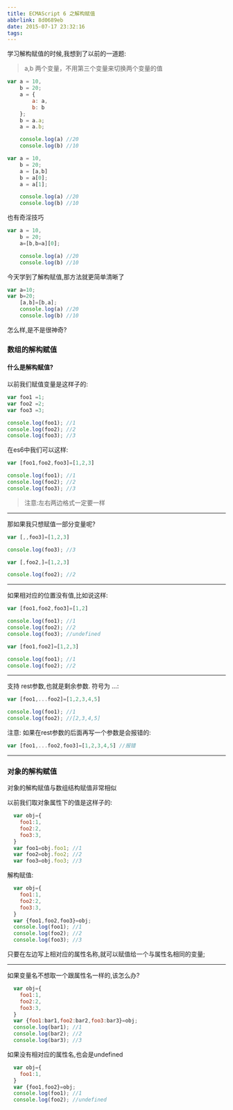 ```yaml
---
title: ECMAScript 6 之解构赋值
abbrlink: 8d0689eb
date: 2015-07-17 23:32:16
tags:
---
```

学习解构赋值的时候,我想到了以前的一道题:
>a,b 两个变量，不用第三个变量来切换两个变量的值

```javascript
var a = 10,
    b = 20;
    a = {
        a: a,
        b: b
    };
    b = a.a;
    a = a.b;

    console.log(a) //20
    console.log(b) //10
```
```javascript
var a = 10,
    b = 20;
    a = [a,b]
    b = a[0];
    a = a[1];

    console.log(a) //20
    console.log(b) //10
```
也有奇淫技巧

```javascript
var a = 10,
    b = 20;
    a=[b,b=a][0];

    console.log(a) //20
    console.log(b) //10
```
<!-- more -->

今天学到了解构赋值,那方法就更简单清晰了
```javascript
var a=10;
var b=20;
    [a,b]=[b,a];
    console.log(a) //20
    console.log(b) //10
```

怎么样,是不是很神奇?
### 数组的解构赋值
#### 什么是解构赋值?

以前我们赋值变量是这样子的:

``` javascript
var foo1 =1;
var foo2 =2;
var foo3 =3;

console.log(foo1); //1
console.log(foo2); //2
console.log(foo3); //3
```
在es6中我们可以这样:

``` javascript
var [foo1,foo2,foo3]=[1,2,3]

console.log(foo1); //1
console.log(foo2); //2
console.log(foo3); //3
```
>注意:左右两边格式一定要一样

---
那如果我只想赋值一部分变量呢?

``` javascript
var [,,foo3]=[1,2,3]

console.log(foo3); //3
```

``` javascript
var [,foo2,]=[1,2,3]

console.log(foo2); //2
```

***
如果相对应的位置没有值,比如说这样:
``` javascript
var [foo1,foo2,foo3]=[1,2]

console.log(foo1); //1
console.log(foo2); //2
console.log(foo3); //undefined
```

``` javascript
var [foo1,foo2]=[1,2,3]

console.log(foo1); //1
console.log(foo2); //2
```
***
支持 rest参数,也就是剩余参数. 符号为 ...:

``` javascript
var [foo1,...foo2]=[1,2,3,4,5]

console.log(foo1); //1
console.log(foo2); //[2,3,4,5]
```

注意: 如果在rest参数的后面再写一个参数是会报错的:

``` javascript
var [foo1,...foo2,foo3]=[1,2,3,4,5] //报错

```

***
### 对象的解构赋值
对象的解构赋值与数组结构赋值非常相似

以前我们取对象属性下的值是这样子的:
``` javascript
  var obj={
    foo1:1,
    foo2:2,
    foo3:3,
  }
  var foo1=obj.foo1; //1
  var foo2=obj.foo2; //2
  var foo3=obj.foo3; //3
```

解构赋值:

``` javascript
  var obj={
    foo1:1,
    foo2:2,
    foo3:3,
  }
  var {foo1,foo2,foo3}=obj;
  console.log(foo1); //1
  console.log(foo2); //2
  console.log(foo3); //3
```
只要在左边写上相对应的属性名称,就可以赋值给一个与属性名相同的变量;

***
如果变量名不想取一个跟属性名一样的,该怎么办?
``` javascript
  var obj={
    foo1:1,
    foo2:2,
    foo3:3,
  }
  var {foo1:bar1,foo2:bar2,foo3:bar3}=obj;
  console.log(bar1); //1
  console.log(bar2); //2
  console.log(bar3); //3
```


如果没有相对应的属性名,也会是undefined
``` javascript
  var obj={
    foo1:1,
  }
  var {foo1,foo2}=obj;
  console.log(foo1); //1
  console.log(foo2); //undefined
```
